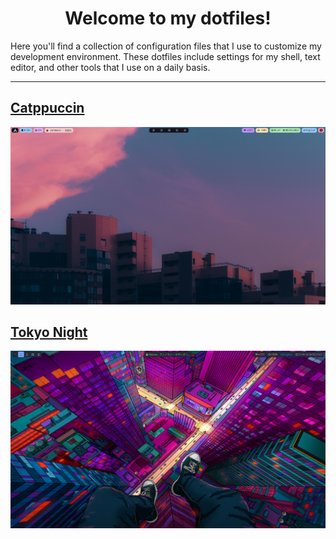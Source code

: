 <p align="center">
    <h1 align="center">Welcome to my dotfiles!</h1>
</p>

Here you'll find a collection of configuration files 
that I use to customize my development environment. 
These dotfiles include settings for my shell, text 
editor, and other tools that I use on a daily basis.

---

## [Catppuccin](./catppuccin/README.md)
![Catppuccin screenshot](./catppuccin/img/clean.png)


## [Tokyo Night](./tokyo-night/README.md)
![Tokyo Night screenshot](./tokyo-night/img/clean.png)
